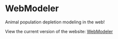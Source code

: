 # WebModeler
Animal population depletion modeling in the web!

View the current version of the website: <a href="https://thenellt.github.io/">WebModeler</a>

